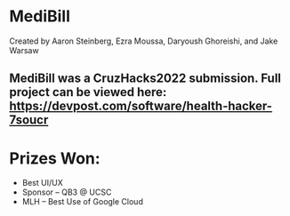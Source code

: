 # MediBill

Created by Aaron Steinberg, Ezra Moussa, Daryoush Ghoreishi, and Jake Warsaw

## MediBill was a CruzHacks2022 submission. Full project can be viewed here: https://devpost.com/software/health-hacker-7soucr

# Prizes Won:
+ Best UI/UX
+ Sponsor – QB3 @ UCSC
+ MLH – Best Use of Google Cloud 
